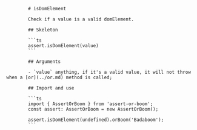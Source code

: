             # isDomElement

            Check if a value is a valid domElement.

            ## Skeleton

            ```ts
            assert.isDomElement(value)
            ```

            ## Arguments

            - `value` anything, if it's a valid value, it will not throw when a [or](../or.md) method is called;

            ## Import and use

            ```ts
            import { AssertOrBoom } from 'assert-or-boom';
            const assert: AssertOrBoom = new AssertOrBoom();

            assert.isDomElement(undefined).orBoom('Badaboom');
            ```
